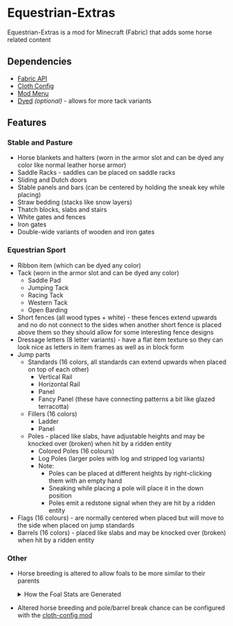 # Equestrian-Extras

Equestrian-Extras is a mod for Minecraft (Fabric) that adds some horse related content

## Dependencies
 - [Fabric API](https://www.curseforge.com/minecraft/mc-mods/fabric-api)
 - [Cloth Config](https://www.curseforge.com/minecraft/mc-mods/cloth-config)
 - [Mod Menu](https://www.curseforge.com/minecraft/mc-mods/modmenu)
 - [Dyed](https://www.curseforge.com/minecraft/mc-mods/dyed) _(optional)_ - allows for more tack variants

## Features

### Stable and Pasture
 - Horse blankets and halters (worn in the armor slot and can be dyed any color like normal leather horse armor)
 - Saddle Racks - saddles can be placed on saddle racks
 - Sliding and Dutch doors
 - Stable panels and bars (can be centered by holding the sneak key while placing)
 - Straw bedding (stacks like snow layers)
 - Thatch blocks, slabs and stairs
 - White gates and fences
 - Iron gates
 - Double-wide variants of wooden and iron gates
 
### Equestrian Sport
 - Ribbon item (which can be dyed any color)
 - Tack (worn in the armor slot and can be dyed any color)
   - Saddle Pad
   - Jumping Tack
   - Racing Tack
   - Western Tack
   - Open Barding
 - Short fences (all wood types + white) - these fences extend upwards and no do not connect to the sides when another short fence is placed above them so they should allow for some interesting fence designs
 - Dressage letters (8 letter variants) - have a flat item texture so they can look nice as letters in item frames as well as in block form
 - Jump parts
   - Standards (16 colors, all standards can extend upwards when placed on top of each other)
     - Vertical Rail
     - Horizontal Rail
     - Panel
     - Fancy Panel (these have connecting patterns a bit like glazed terracotta)
   - Fillers (16 colors)
     - Ladder
     - Panel
   - Poles - placed like slabs, have adjustable heights and may be knocked over (broken) when hit by a ridden entity
     - Colored Poles (16 colours)
     - Log Poles (larger poles with log and stripped log variants)
     - Note:
       - Poles can be placed at different heights by right-clicking them with an empty hand
       - Sneaking while placing a pole will place it in the down position
       - Poles emit a redstone signal when they are hit by a ridden entity
 - Flags (16 colours) - are normally centered when placed but will move to the side when placed on jump standards
 - Barrels (16 colors) - placed like slabs and may be knocked over (broken) when hit by a ridden entity
 
 ### Other
  - Horse breeding is altered to allow foals to be more similar to their parents
     <details>
     <summary>How the Foal Stats are Generated</summary>

     - A random number between 0 and 1 is generated as a random weight so the initial foal stat can be anywhere between the two parent stats
     - A random number between the max and min percents of the base vanilla stat is generated as a bonus to be added to the foal's stat
     - The actual calculation is:
     ```math
     foalStat = (parent1Stat)*randomWeight) + (parent2Stat*(1-randomWeight)) + bonus
     ```
     - Finally, the stat is checked to make sure it is less than the max and greater than the min breedable stats (if not, it is set to the max or min value it goes past)

     </details>
  - Altered horse breeding and pole/barrel break chance can be configured with the [cloth-config mod](https://modrinth.com/mod/cloth-config)
